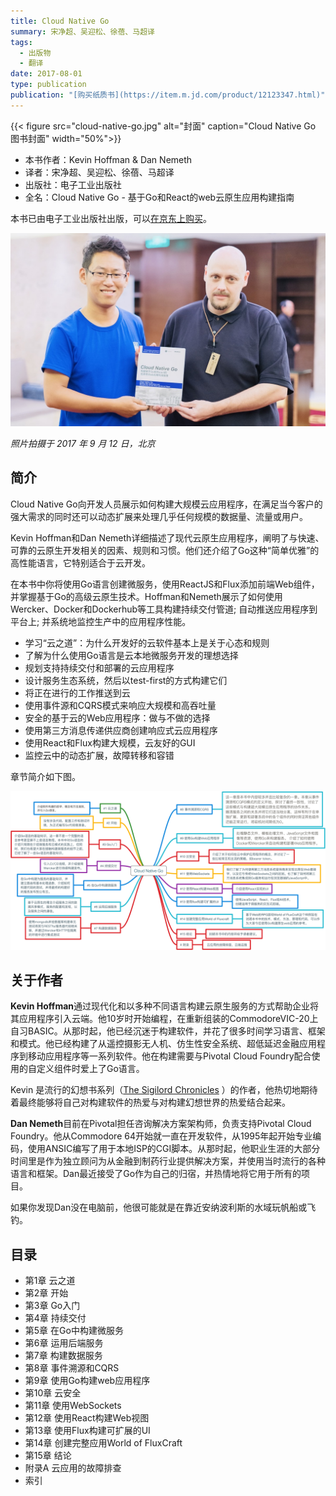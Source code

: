 ```yaml
---
title: Cloud Native Go
summary: 宋净超、吴迎松、徐蓓、马超译
tags:
  - 出版物
  - 翻译
date: 2017-08-01
type: publication
publication: "[购买纸质书](https://item.m.jd.com/product/12123347.html)"
---
```


{{< figure src="cloud-native-go.jpg" alt="封面"  caption="Cloud Native Go 图书封面" width="50%">}}

- 本书作者：Kevin Hoffman & Dan Nemeth
- 译者：宋净超、吴迎松、徐蓓、马超译
- 出版社：电子工业出版社
- 全名：Cloud Native Go - 基于Go和React的web云原生应用构建指南

本书已由电子工业出版社出版，可以[在京东上购买](https://item.m.jd.com/product/12123347.html)。

![Jimmy Song with Kevin Hoffman](jimmy-song-with-kevein-hoffman.jpg)

*照片拍摄于 2017 年 9 月 12 日，北京*

## 简介

Cloud Native Go向开发人员展示如何构建大规模云应用程序，在满足当今客户的强大需求的同时还可以动态扩展来处理几乎任何规模的数据量、流量或用户。

Kevin Hoffman和Dan Nemeth详细描述了现代云原生应用程序，阐明了与快速、可靠的云原生开发相关的因素、规则和习惯。他们还介绍了Go这种“简单优雅”的高性能语言，它特别适合于云开发。

在本书中你将使用Go语言创建微服务，使用ReactJS和Flux添加前端Web组件，并掌握基于Go的高级云原生技术。Hoffman和Nemeth展示了如何使用Wercker、Docker和Dockerhub等工具构建持续交付管道; 自动推送应用程序到平台上; 并系统地监控生产中的应用程序性能。

-  学习“云之道”：为什么开发好的云软件基本上是关于心态和规则
-  了解为什么使用Go语言是云本地微服务开发的理想选择
-  规划支持持续交付和部署的云应用程序
-  设计服务生态系统，然后以test-first的方式构建它们
-  将正在进行的工作推送到云
-  使用事件源和CQRS模式来响应大规模和高吞吐量
-  安全的基于云的Web应用程序：做与不做的选择
-  使用第三方消息传递供应商创建响应式云应用程序
-  使用React和Flux构建大规模，云友好的GUI
-  监控云中的动态扩展，故障转移和容错

章节简介如下图。

![Cloud Native Go各章节简介](cloud-native-go-abstract.png)

## 关于作者

**Kevin Hoffman**通过现代化和以多种不同语言构建云原生服务的方式帮助企业将其应用程序引入云端。他10岁时开始编程，在重新组装的CommodoreVIC-20上自习BASIC。从那时起，他已经沉迷于构建软件，并花了很多时间学习语言、框架和模式。他已经构建了从遥控摄影无人机、仿生性安全系统、超低延迟金融应用程序到移动应用程序等一系列软件。他在构建需要与Pivotal Cloud Foundry配合使用的自定义组件时爱上了Go语言。

Kevin 是流行的幻想书系列（[The Sigilord Chronicles](http://amzn.to/2fc8iES) ）的作者，他热切地期待着最终能够将自己对构建软件的热爱与对构建幻想世界的热爱结合起来。

**Dan Nemeth**目前在Pivotal担任咨询解决方案架构师，负责支持Pivotal Cloud Foundry。他从Commodore 64开始就一直在开发软件，从1995年起开始专业编码，使用ANSIC编写了用于本地ISP的CGI脚本。从那时起，他职业生涯的大部分时间里是作为独立顾问为从金融到制药行业提供解决方案，并使用当时流行的各种语言和框架。Dan最近接受了Go作为自己的归宿，并热情地将它用于所有的项目。

如果你发现Dan没在电脑前，他很可能就是在靠近安纳波利斯的水域玩帆船或飞钓。

## 目录

- 第1章 云之道
- 第2章  开始
- 第3章  Go入门
- 第4章  持续交付
- 第5章  在Go中构建微服务
- 第6章  运用后端服务
- 第7章  构建数据服务
- 第8章  事件溯源和CQRS
- 第9章  使用Go构建web应用程序
- 第10章  云安全
- 第11章  使用WebSockets
- 第12章  使用React构建Web视图
- 第13章  使用Flux构建可扩展的UI
- 第14章  创建完整应用World of FluxCraft
- 第15章  结论
- 附录A  云应用的故障排查
- 索引